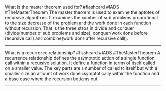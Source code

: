 What is the master theorem used for? #flashcard  #IADS #TheMasterTheorem
	The master theorem is used to examine the aptotes of recursive algorithms. It examines the number of sub problems proportional to the size decrease of the problem and the work done in each function without recursion. That is the three steps in divide and conquer (divide(number of sub problems and size), conquer(work done before recursive call) and combine(work done after recursive call)).

---
What is a recurrence relationship? #flashcard  #IADS #TheMasterTheorem
	A recurrence relationship defines the asymptotic action of a single function call within a recursive solution. It define a function in terms of itself called on a smaller value. The key parts are a number of called to itself but with a smaller size an amount of work done asymptotically within the function and a base case where the recursion bottoms out.

---
